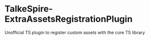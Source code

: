 # TalkeSpire-ExtraAssetsRegistrationPlugin
Unofficial TS plugin to register custom assets with the core TS library
